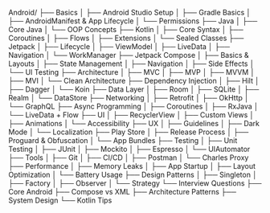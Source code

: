 Android/
├── Basics
│   ├── Android Studio Setup
│   ├── Gradle Basics
│   ├── AndroidManifest & App Lifecycle
│   └── Permissions
├── Java
│   ├── Core Java
│   └── OOP Concepts
├── Kotlin
│   ├── Core Syntax
│   ├── Coroutines
│   ├── Flows
│   ├── Extensions
│   └── Sealed Classes
├── Jetpack
│   ├── Lifecycle
│   ├── ViewModel
│   ├── LiveData
│   ├── Navigation
│   └── WorkManager
├── Jetpack Compose
│   ├── Basics & Layouts
│   ├── State Management
│   ├── Navigation
│   ├── Side Effects
│   └── UI Testing
├── Architecture
│   ├── MVC
│   ├── MVP
│   ├── MVVM
│   ├── MVI
│   └── Clean Architecture
├── Dependency Injection
│   ├── Hilt
│   ├── Dagger
│   └── Koin
├── Data Layer
│   ├── Room
│   ├── SQLite
│   ├── Realm
│   └── DataStore
├── Networking
│   ├── Retrofit
│   ├── OkHttp
│   └── GraphQL
├── Async Programming
│   ├── Coroutines
│   ├── RxJava
│   └── LiveData + Flow
├── UI
│   ├── RecyclerView
│   ├── Custom Views
│   ├── Animations
│   └── Accessibility
├── UX
│   ├── Guidelines
│   ├── Dark Mode
│   └── Localization
├── Play Store
│   ├── Release Process
│   ├── Proguard & Obfuscation
│   └── App Bundles
├── Testing
│   ├── Unit Testing
│   ├── JUnit
│   ├── Mockito
│   ├── Espresso
│   └── UIAutomator
├── Tools
│   ├── Git
│   ├── CI/CD
│   ├── Postman
│   └── Charles Proxy
├── Performance
│   ├── Memory Leaks
│   ├── App Startup
│   ├── Layout Optimization
│   └── Battery Usage
├── Design Patterns
│   ├── Singleton
│   ├── Factory
│   ├── Observer
│   └── Strategy
└── Interview Questions
    ├── Core Android
    ├── Compose vs XML
    ├── Architecture Patterns
    ├── System Design
    └── Kotlin Tips
